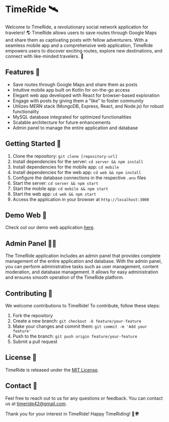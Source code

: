 <h1>TimeRide <span>&#x1F6F0;</span></h1>
  <p>Welcome to TimeRide, a revolutionary social network application for travelers! &#x1F30E; TimeRide allows users to save routes through Google Maps and share them as captivating posts with fellow adventurers. With a seamless mobile app and a comprehensive web application, TimeRide empowers users to discover exciting routes, explore new destinations, and connect with like-minded travelers. &#x1F680;</p>
  <h2>Features <span>&#x1F4DD;</span></h2>
  <ul>
    <li>Save routes through Google Maps and share them as posts</li>
    <li>Intuitive mobile app built on Kotlin for on-the-go access</li>
    <li>Elegant web app developed with React for browser-based exploration</li>
    <li>Engage with posts by giving them a "like" to foster community</li>
    <li>Utilizes MERN stack (MongoDB, Express, React, and Node.js) for robust functionality</li>
    <li>MySQL database integrated for optimized functionalities</li>
    <li>Scalable architecture for future enhancements</li>
    <li>Admin panel to manage the entire application and database</li>
  </ul>
  <h2>Getting Started <span>&#x1F680;</span></h2>
  <ol>
    <li>Clone the repository: <code>git clone [repository-url]</code></li>
    <li>Install dependencies for the server: <code>cd server &amp;&amp; npm install</code></li>
    <li>Install dependencies for the mobile app: <code>cd mobile</code></li>
    <li>Install dependencies for the web app: <code>cd web &amp;&amp; npm install</code></li>
    <li>Configure the database connections in the respective <code>.env</code> files</li>
    <li>Start the server: <code>cd server &amp;&amp; npm start</code></li>
    <li>Start the mobile app: <code>cd mobile &amp;&amp; npm start</code></li>
    <li>Start the web app: <code>cd web &amp;&amp; npm start</code></li>
    <li>Access the application in your browser at <code>http://localhost:3000</code></li>
  </ol>
  <h2>Demo Web <span>🎥</span></h2>
    <p>Check out our demo web application <a href="https://github.com/AlexandraKon/TimeRide/assets/92441983/760c8d5b-55ee-4f4f-9615-d5676dca83e0">here</a>.</p>
  <h2>Admin Panel <span>&#x1F9D1;&#x200D;&#x1F4BB;</span></h2>
  <p>The TimeRide application includes an admin panel that provides complete management of the entire application and database. With the admin panel, you can perform administrative tasks such as user management, content moderation, and database management. It allows for easy administration and ensures smooth operation of the TimeRide platform.</p>
  <h2>Contributing <span>&#x1F64C;</span></h2>
  <p>We welcome contributions to TimeRide! To contribute, follow these steps:</p>
  <ol>
    <li>Fork the repository</li>
    <li>Create a new branch: <code>git checkout -b feature/your-feature</code></li>
    <li>Make your changes and commit them: <code>git commit -m 'Add your feature'</code></li>
    <li>Push to the branch: <code>git push origin feature/your-feature</code></li>
    <li>Submit a pull request</li>
  </ol>
  <h2>License <span>&#x1F4C3;</span></h2>
  <p>TimeRide is released under the <a href="LICENSE">MIT License</a>.</p>
  <h2>Contact <span>&#x1F4E7;</span></h2>
  <p>Feel free to reach out to us for any questions or feedback. You can contact us at <a href="mailto:timeride42@gmail.com">timeride42@gmail.com</a>.</p>
  <p>Thank you for your interest in TimeRide! Happy TimeRiding! &#x1F680;🌍</p>

